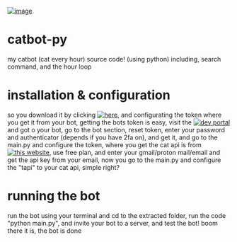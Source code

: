[![image](https://github.com/user-attachments/assets/3aca4393-7320-4901-8410-40303e6c4bf8)](https://hypriiidotme.github.io/catbot-py)

#
# catbot-py
my catbot (cat every hour) source code! (using python)
including, search command, and the hour loop

# installation & configuration
so you download it by clicking [![here](https://sitethatdoesntexists.com)](https://github.com/hypriiidotme/catbot-py/raw/refs/heads/main/readmefiles/source.zip), and configurating the token where you get it from your bot, getting the bots token is easy, visit the [![dev portal](site)](https://discord.com/developers/applications) and got o your bot, go to the bot section, reset token, enter your password and authenticator (depends if you have 2fa on), and get it, and go to the main.py and configure the token, where you get the cat api is from [![this website](site)](https://thecatapi.com), use free plan, and enter your gmail/proton mail/email and get the api key from your email, now you go to the main.py and configure the "tapi" to your cat api, simple right?

# running the bot

run the bot using your terminal and cd to the extracted folder, run the code "python main.py", and invite your bot to a server, and test the bot! boom there it is, the bot is done
